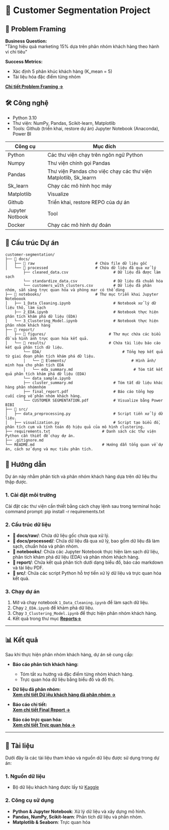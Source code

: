 # 🎯 Customer Segmentation Project

## 📌 Problem Framing 
**Business Question:**  
"Tăng hiệu quả marketing 15% dựa trên phân nhóm khách hàng theo hành vi chi tiêu"

**Success Metrics:**  
- Xác định 5 phân khúc khách hàng (K_mean = 5)  
- Tài liệu hóa đặc điểm từng nhóm
  
[**Chi tiết Problem Framing →**](docs/Problem_Framing.md)

## 🛠 **Công nghệ**
- Python 3.10
- Thư viện: NumPy, Pandas, Scikit-learn, Matplotlib
- Tools: Github (triển khai, restore dự án) Jupyter Notebook (Anaconda), Power BI
  
| Công cụ | Mục đích |
|-----------|-----|
| Python |Các thư viện chạy trên ngôn ngữ Python|
|Numpy|Thư viện chính gọi Pandas|
|Pandas|Thư viện Pandas cho việc chạy các thư viện Matplotlib, Sk_learrn|
|Sk_learn|Chạy các mô hình học máy|
|Matplotlib|Visualize|
|Github|Triển khai, restore REPO của dự án|
|Jupyter Notbook|Tool|
|Docker|Chạy các mô hình dự đoán|

## 📂 **Cấu trúc Dự án**

```plaintext
customer-segmentation/
├── 📂 docs/
│   ├── 📂 raw                           # Chứa file dữ liệu gốc
│   └── 📂 processed                     # Chứa dữ liệu đã qua xử lý
        ├── cleaned_data.csv                    # Dữ liệu đã được làm sạch
        └── standardize_data.csv                # Dữ liệu đã chuẩn hóa
        └── customers_with_clusters.csv         # Dữ liệu đã phân nhóm, sẵn sàng trực quan hóa và phòng mar có thể dùng
├── 📂 notebooks/                        # Thư mục triển khai Jupyter Noteboook
│   ├── 1_Data_Cleaning.ipynb                   # Notebook xử lý dữ liệu thô, làm sạch 
    ├── 2_EDA.ipynb                             # Notebook thực hiện phân tích khám phá dữ liệu (EDA)
│   └── 3_Clustering_Model.ipynb                # Notebook thực hiện phân nhóm khách hàng
├── 📂 report/
│   ├── 📂 figures/                            # Thư mục chứa các biểu đồ và hình ảnh trực quan hóa kết quả.
│   └── 📂 results/                            # Chứa tài liệu báo cáo kết quả phân tích dữ liệu.     
        └── EDA/                                    # Tổng hợp kết quả từ giai đoạn phân tích khám phá dữ liệu. 
        │   └── 📂 Elements/                             # Hình ảnh/ minh họa cho phân tích EDA
        │   └── eda_summary.md                           # Tóm tắt kết quả phân tích khám phá dữ liệu (EDA) 
        └── data_sample.ipynb
        ├── cluster_summary.md                  # Tóm tắt dữ liệu khác hàng phân nhómnhóm
        ├── final_report.pdf                    # Báo cáo tổng hợp cuối cùng về phân nhóm khách hàng.
        └── CUSTOMER SEGMENTATION.pdf           # Visualize bằng Power BIBI
├── 📂 src/
│   ├── data_preprocessing.py                   # Script tiền xử lý dữ liệu.
│   ├── visualization.py                        # Script tạo biểu đồ, phân tích cụm và tính toán độ hiệu quả của mô hình clustering.  
├── requirements.txt                       # Danh sách các thư viện Python cần thiết để chạy dự án.
├── .gitignore.md
└── README.md                              # Hướng dẫn tổng quan về dự án, cách sử dụng và mục tiêu phân tích.
```
## 📖 Hướng dẫn  
Dự án này nhằm phân tích và phân nhóm khách hàng dựa trên dữ liệu thu thập được.

### 1️. **Cài đặt môi trường**  
Cài đặt các thư viện cần thiết bằng cách chạy lệnh sau trong terminal hoặc command prompt: pip install -r requirements.txt

### 2️. **Cấu trúc dữ liệu**  
- **📂 docs/raw/**: Chứa dữ liệu gốc chưa qua xử lý.  
- **📂 docs/processed/**: Chứa dữ liệu đã qua xử lý, bao gồm dữ liệu đã làm sạch, chuẩn hóa và phân nhóm.  
- **📂 notebooks/**: Chứa các Jupyter Notebook thực hiện làm sạch dữ liệu, phân tích khám phá dữ liệu (EDA) và phân nhóm khách hàng.  
- **📂 report/**: Chứa kết quả phân tích dưới dạng biểu đồ, báo cáo markdown và tài liệu PDF.  
- **📂 src/**: Chứa các script Python hỗ trợ tiền xử lý dữ liệu và trực quan hóa kết quả.  

### 3️. **Chạy dự án**  
1. Mở và chạy notebook `1_Data_Cleaning.ipynb` để làm sạch dữ liệu.  
2. Chạy `2_EDA.ipynb` để khám phá dữ liệu.  
3. Chạy `3_Clustering_Model.ipynb` để thực hiện phân nhóm khách hàng.  
4. Kết quả trong thư mục [**Reports→**](reports/)   

---

## 📊 Kết quả  
Sau khi thực hiện phân nhóm khách hàng, dự án sẽ cung cấp:

- **Báo cáo phân tích khách hàng:**  
  - Tóm tắt xu hướng và đặc điểm từng nhóm khách hàng.  
  - Trực quan hóa dữ liệu bằng biểu đồ và đồ thị.  

- **Dữ liệu đã phân nhóm:**  
[**Xem chi tiết Dữ iệu khách hàng đã phân nhóm →**](data/processed/customers_with_clusters.csv)  

- **Báo cáo chi tiết:**  
[**Xem chi tiết Final Report →**](reports/results/final_report.pdf)

- **Báo cáo trực quan hóa:**  
[**Xem chi tiết Trực quan hóa →**](reports/results/CUSTOMERSEGMENTATION.pdf)

---

## 📑 Tài liệu  
Dưới đây là các tài liệu tham khảo và nguồn dữ liệu được sử dụng trong dự án:
### 1. **Nguồn dữ liệu**  
- Bộ dữ liệu khách hàng được lấy từ [Kaggle](https://www.kaggle.com/)

### 2. **Công cụ sử dụng**  
- **Python & Jupyter Notebook**: Xử lý dữ liệu và xây dựng mô hình.  
- **Pandas, NumPy, Scikit-learn**: Phân tích dữ liệu và phân nhóm.  
- **Matplotlib & Seaborn**: Trực quan hóa 
